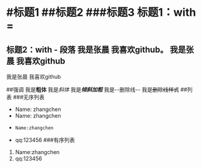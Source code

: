 #标题1
##标题2
###标题3
标题1：with =
===
标题2：with -
段落 我是张晨 我喜欢github。
我是张晨 我喜欢github
---
我是张晨 我喜欢github

##强调
我是**粗体** 我是*斜体* 我是***倾斜加粗*** 我是--删除线--
我是~~删除线样式~~
##列表
###无序列表  
* Name: zhangchen
 *   Name: zhangchen
   *     Name:zhangchen
* qq:123456
###有序列表
 1. Name:zhangchen  
 2. qq:123456